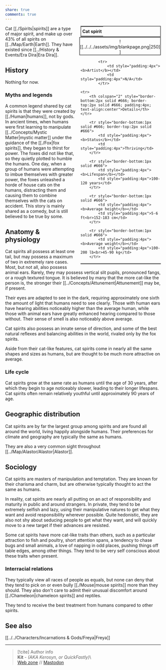 ```yaml
---  
share: true  
comments: true  
---  
```

<div style="float:right; clear:right; width:260px; margin:0 0 0 14; border-collapse:collapse">  
  <table style="float:right; clear:right; width:260px; margin:0 0 0 14; border:2px solid #666; line-height:1.5; border-collapse:collapse; font-size:smaller">  
	<tr>  
		<th colspan="2" style="border-bottom:2px solid #666; font-size:larger; padding:4px; text-align:center">Cat spirit</th>  
	</tr></table>  
  </div>  
  
  <span align="center" style="float:right; clear:right; width:260px; margin:0 0 0 14; padding:4 0 0 0; border:2px solid #666; border-collapse:collapse">![[../../../assets/img/blankpage.png|250]]</span>  
  
  <div style="float:right; clear:right; width:260px; margin:0 0 0 14; border-collapse:collapse">  
    <table style="float:right; clear:right; width:260px; margin:0 0 7 14; border:2px solid #666; border-top:1px solid #666; line-height:1.5; border-collapse:collapse; font-size:smaller">  
			  
			<tr>  
				<td style="padding:4px"><b>Artist</b></td>  
				<td style="padding:4px">N/A</td>  
			</tr>  
	  
	<tr>  
		<th colspan="2" style="border-bottom:2px solid #666; border-top:2px solid #666; padding:4px; text-align:center">Details</th>  
	</tr>  
	  
		<tr style="border-bottom:1px solid #666; border-top:2px solid #666">  
			<td style="padding:4px"><b>Status</b></td>  
			<td style="padding:4px">Thriving</td>  
		</tr>  
	  
		<tr style="border-bottom:1px solid #666">  
			<td style="padding:4px"><b>Lifespan</b></td>  
			<td style="padding:4px">100-120 years</td>  
		</tr>  
	  
		<tr style="border-bottom:1px solid #666">  
			<td style="padding:4px"><b>Average height</b></td>  
			<td style="padding:4px">5-6 ft<br>152-183 cm</td>  
		</tr>  
		  
		<tr style="border-bottom:1px solid #666">  
			<td style="padding:4px"><b>Average weight</b></td>  
			<td style="padding:4px">100-200 lb<br>45-90 kg</td>  
		</tr>  
		  
  </table>  
</div>  
  
Cat [[./Spirits|spirits]] are a type of major spirit, and make up over 43% of all spirits on [[../Map/Earth|Earth]]. They have existed since [[../History & Events/Era Dira|Era Dira]].  
  
## History  
  
Nothing for now.  
  
### Myths and legends  
  
A common legend shared by cat spirits is that they were created by [[./Human|humans]], not by gods. In ancient times, when humans were first learning to manipulate [[../Concepts/Mystic Matter|mystic matter]] under the guidance of the [[./Fox|fox spirits]], they began to thirst for power. The foxes did not like that, so they quietly plotted to humble the humans. One day, when a group of humans were attempting to imbue themselves with greater power, the foxes unleashed a horde of house cats on the humans, distracting them and causing them to combine themselves with the cats on accident. This story is mainly shared as a comedy, but is still believed to be true by some.  
  
## Anatomy & physiology  
  
Cat spirits all possess at least one tail, but may possess a maximum of two in extremely rare cases. Most, but not all, also possess animal ears. Rarely, they may possess vertical slit pupils, pronounced fangs, or a rough textured tongue. It is believed by many that the more cat-like the person is, the stronger their [[../Concepts/Attunement|Attunement]] may be, if present.  
  
Their eyes are adapted to see in the dark, requiring approximately one sixth the amount of light that humans need to see clearly. Those with human ears have hearing abilities noticeably higher than the average human, while those with animal ears have greatly enhanced hearing compared to those without. Their sense of smell is also noticeably above average.  
  
Cat spirits also possess an innate sense of direction, and some of the best natural reflexes and balancing abilities in the world, rivaled only by the fox spirits.  
  
Aside from their cat-like features, cat spirits come in nearly all the same shapes and sizes as humans, but are thought to be much more attractive on average.  
  
### Life cycle  
  
Cat spirits grow at the same rate as humans until the age of 30 years, after which they begin to age noticeably slower, leading to their longer lifespans. Cat spirits often remain relatively youthful until approximately 90 years of age.  
  
## Geographic distribution  
  
Cat spirits are by far the largest group among spirits and are found all around the world, living happily alongside humans. Their preferences for climate and geography are typically the same as humans.  
  
They are also a very common sight throughout [[../Map/Alastor/Alastor|Alastor]].  
  
## Sociology  
  
Cat spirits are masters of manipulation and temptation. They are known for their charisma and charm, but are otherwise typically thought to act the same as humans.  
  
In reality, cat spirits are nearly all putting on an act of responsibility and maturity in public and around strangers. In private, they tend to be extremely selfish and lazy, using their manipulative natures to get what they want and avoid responsibility wherever possible. Quite hedonistic, they are also not shy about seducing people to get what they want, and will quickly move to a new target if their advances are resisted.  
  
Some cat spirits have more cat-like traits than others, such as a particular attraction to fish and poultry, short attention spans, a tendency to chase bugs and small animals, a love of napping in odd places, pushing things off table edges, among other things. They tend to be very self conscious about these traits when present.  
  
### Interracial relations  
  
They typically view all races of people as equals, but none can deny that they tend to pick on or even bully [[./Mouse|mouse spirits]] more than they should. They also don't care to admit their unusual discomfort around [[./Chameleon|chameleon spirits]] and reptiles.  
  
They tend to receive the best treatment from humans compared to other spirits.  
  
## See also  
  
[[../../Characters/Incarnations & Gods/Freya|Freya]]  
  
-----  
> [!cite] Author info  
> **Kit** - *(AKA Kerosyn, or QuickFastly)*\  
> [Web zone](https://kitabe.link) // [Mastodon](https://social.tripulse.net/@kit)